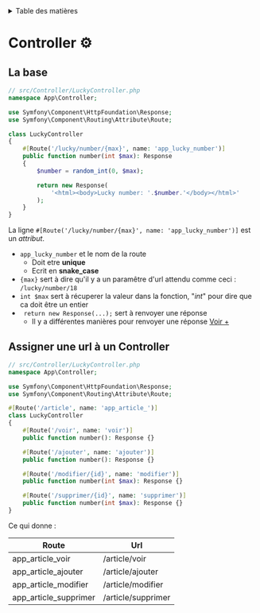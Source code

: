 <details>
    <summary>Table des matières</summary>

- [Introduction](README.md)
- [Structure](structure.md)
- [Getting Started](getting-started.md)
- [Console](console.md)
- [Controller](controller.md)
- [Doctrine](doctrine.md)
- [Models](models.md)
- [Migration](migration.md)
- [Repositories](repositories.md)
- [Pratiques](pratiques.md)

</details>

# Controller ⚙

## La base

```php
// src/Controller/LuckyController.php
namespace App\Controller;

use Symfony\Component\HttpFoundation\Response;
use Symfony\Component\Routing\Attribute\Route;

class LuckyController
{
    #[Route('/lucky/number/{max}', name: 'app_lucky_number')]
    public function number(int $max): Response
    {
        $number = random_int(0, $max);

        return new Response(
            '<html><body>Lucky number: '.$number.'</body></html>'
        );
    }
}
```

La ligne ```#[Route('/lucky/number/{max}', name: 'app_lucky_number')]``` est un _attribut_.
- ```app_lucky_number``` et le nom de la route
    - Doit etre __unique__
    - Ecrit en __snake_case__
- ```{max}``` sert à dire qu'il y a un paramêtre d'url attendu comme ceci : ```/lucky/number/18```
- ```int $max``` sert à récuperer la valeur dans la fonction, "_int_" pour dire que ca doit être un entier
- ``` return new Response(...);``` sert à renvoyer une réponse
    - Il y a différentes manières pour renvoyer une réponse [Voir +](https://symfony.com/doc/current/components/http_foundation.html#response)

## Assigner une url à un Controller


```php
// src/Controller/LuckyController.php
namespace App\Controller;

use Symfony\Component\HttpFoundation\Response;
use Symfony\Component\Routing\Attribute\Route;

#[Route('/article', name: 'app_article_')]
class LuckyController
{
    #[Route('/voir', name: 'voir')]
    public function number(): Response {}

    #[Route('/ajouter', name: 'ajouter')]
    public function number(): Response {}

    #[Route('/modifier/{id}', name: 'modifier')]
    public function number(int $max): Response {}

    #[Route('/supprimer/{id}', name: 'supprimer')]
    public function number(int $max): Response {}
}
```

Ce qui donne : 

| Route | Url |
|--|--|
| app_article_voir | /article/voir |
| app_article_ajouter | /article/ajouter |
| app_article_modifier | /article/modifier |
| app_article_supprimer | /article/supprimer |
